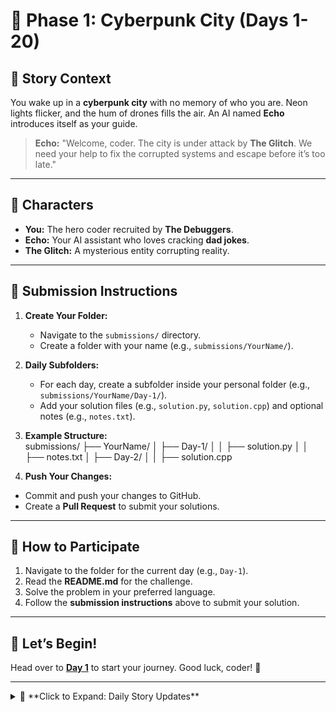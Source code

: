# **🌆 Phase 1: Cyberpunk City (Days 1-20)**  

## **🚀 Story Context**  
You wake up in a **cyberpunk city** with no memory of who you are. Neon lights flicker, and the hum of drones fills the air. An AI named **Echo** introduces itself as your guide.  

> **Echo:** "Welcome, coder. The city is under attack by **The Glitch**. We need your help to fix the corrupted systems and escape before it’s too late."  

---

## **🌟 Characters**  
- **You:** The hero coder recruited by **The Debuggers**.  
- **Echo:** Your AI assistant who loves cracking **dad jokes**.  
- **The Glitch:** A mysterious entity corrupting reality.  

---

## **📂 Submission Instructions**  
1. **Create Your Folder:**  
   - Navigate to the `submissions/` directory.  
   - Create a folder with your name (e.g., `submissions/YourName/`).  

2. **Daily Subfolders:**  
   - For each day, create a subfolder inside your personal folder (e.g., `submissions/YourName/Day-1/`).  
   - Add your solution files (e.g., `solution.py`, `solution.cpp`) and optional notes (e.g., `notes.txt`).  

3. **Example Structure:**  
submissions/
├── YourName/
│ ├── Day-1/
│ │ ├── solution.py
│ │ ├── notes.txt
│ ├── Day-2/
│ │ ├── solution.cpp

4. **Push Your Changes:**  
- Commit and push your changes to GitHub.  
- Create a **Pull Request** to submit your solutions.  

---

## **📝 How to Participate**  
1. Navigate to the folder for the current day (e.g., `Day-1`).  
2. Read the **README.md** for the challenge.  
3. Solve the problem in your preferred language.  
4. Follow the **submission instructions** above to submit your solution.  

---

## **🚀 Let’s Begin!**  
Head over to **[Day 1](Day-1/README.md)** to start your journey. Good luck, coder! 🚀  

---

<details>
<summary>📜 **Click to Expand: Daily Story Updates**</summary>

### **Day 1-5: The Awakening**  
You wake up in a **cyberpunk city** with no memory. Echo guides you through the basics of coding. Together, you fix simple programs to restore power to the city’s infrastructure.  

### **Day 6-10: Learning the Basics**  
Echo teaches you about **variables, loops, and conditions**. You uncover a hidden message about **The Glitch**.  

### **Day 11-15: The First Clue**  
You discover that **The Glitch** is rewriting reality. Echo helps you decode a mysterious file.  

### **Day 16-20: Escape the City**  
The Glitch detects your presence and starts deleting parts of the city. You and Echo work together to escape before it’s too late.  

</details>